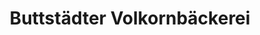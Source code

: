 ---
title: "Buttstädter Volkornbäckerei"
url: /buttstaedt/buttstaedter-volkornbaeckerei/
shop: Bäckerei
---